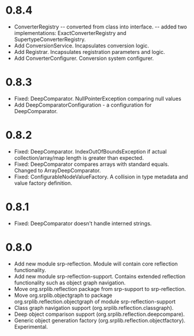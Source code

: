 # 0.8.4
- ConverterRegistry 
  -- converted from class into interface.
  -- added two implementations: ExactConverterRegistry and SupertypeConverterRegistry.
- Add ConversionService. Incapsulates conversion logic.
- Add Registrar. Incapsulates registration parameters and logic.
- Add ConverterConfigurer. Conversion system configurer.

# 0.8.3
- Fixed: DeepComparator. NullPointerException comparing null values
- Add DeepComparatorConfiguration - a configuration for DeepComparator.

# 0.8.2
- Fixed: DeepComparator. IndexOutOfBoundsException if actual collection/array/map length is greater than expected.
- Fixed: DeepComparator compares arrays with standard equals. Changed to ArrayDeepComparator.
- Fixed: ConfigurableNodeValueFactory. A collision in type metadata and value factory definition.

# 0.8.1
- Fixed: DeepComparator doesn't handle interned strings.

# 0.8.0
- Add new module srp-reflection. Module will contain core reflection functionality.
- Add new module srp-reflection-support. Contains extended reflection functionality such as object graph navigation.
- Move org.srplib.reflection package from srp-support to srp-reflection.
- Move org.srplib.objectgraph to package org.srplib.reflection.objectgraph of module srp-reflection-support
- Class graph navigation support (org.srplib.reflection.classgraph). 
- Deep object comparison support (org.srplib.reflection.deepcompare).
- Generic object generation factory (org.srplib.reflection.objectfactory). Experimental.

